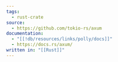 ```yaml
---
tags:
  - rust-crate
source:
  - https://github.com/tokio-rs/axum
documentation:
  - "[[!db/resources/links/polly/docs]]"
  - https://docs.rs/axum/
written in: "[[Rust]]"
---
```

